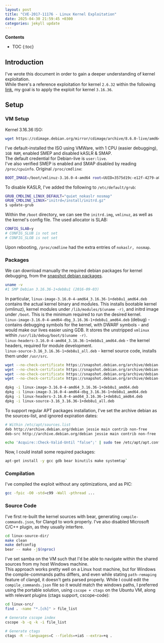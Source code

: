 ```yaml
---
layout: post
title: "CVE-2017-11176 - Linux Kernel Exploitation"
date: 2025-04-30 21:59:45 +0300
categories: jekyll update
---
```


**Contents**
* TOC
{:toc}
## Introduction

I've wrote this document in order to gain a deeper understanding of kernel exploitation. \
While there's a reference exploitation for kernel `2.6.32` within the following [link][ref-link], my goal is to apply the exploit for kernel `3.16.36`. 

## Setup

### VM Setup

Kernel 3.16.36 ISO: 

```bash
wget https://cdimage.debian.org/mirror/cdimage/archive/8.6.0-live/amd64/iso-hybrid/debian-live-8.6.0-amd64-standard.iso
```

I've default-installed the ISO using VMWare, with 1 CPU (easier debugging), `1GB RAM`, enabled SMEP and disabled kASLR & SMAP. \
The default credential for Debian-live is `user:live`. \
I've also verified SMEP is enabled and SMAP disabled by reading `/proc/cpuinfo`. Original `/proc/cmdline`:

```bash
BOOT_IMAGE=/boot/vmlinuz-3.16.0-4-amd64 root=UUID=3575d19c-e12f-4279-a054-3fd133416578 ro initrd=/install/initrd.gz quiet
```

To disable KASLR, I've added the following to `/etc/default/grub`:

```bash
GRUB_CMDLINE_LINUX_DEFAULT="quiet nokaslr nosmap"
GRUB_CMDLINE_LINUX="initrd=/install/initrd.gz"
$ update-grub
```

Within the `/boot` directory, we can see the `initrd.img`, `vmlinuz`, as well as the kernel's config file. The used allocator is SLAB:

```bash
CONFIG_SLAB=y
# CONFIG_SLUB is not set
# CONFIG_SLOB is not set
```

Upon rebooting, `/proc/cmdline` had the extra entries of `nokaslr, nosmap`. 

### Packages

We can download manually the required debian packages for kernel debugging, from the [snapshot debian packages][deb-packages]. 

```bash
uname -v
#1 SMP Debian 3.16.36-1+deb8u1 (2016-09-03)
```

In particular, `linux-image-3.16.0-4-amd64_3.16.36-1+deb8u1_amd64.deb` contains the actual kernel binary and modules. This installs bootable kernel (vmlinuz), kernel modules under `/lib/modules/$(uname -r)`, and initrd image under `/boot`. This is the minimum required to run the desired kernel. \
`linux-image-3.16.0-4-amd64-dbg_3.16.36-1+deb8u1_amd64.deb` (debug) - contains debugging symbols for the kernel, with DWARF symbols - and would make our lives easier using GDB. It stores the unstripped `vmlinux` within `/usr/lib/debug/boot/$(uname -r)`. \
`linux-headers-3.16.0-4-amd64_3.16.36-1+deb8u1_amd64.deb` - the kernel headers, required for module development. \
`linux-source-3.16_3.16.36-1+deb8u1_all.deb` - kernel source code, installs them under `/usr/src`. 

```bash
wget --no-check-certificate https://snapshot.debian.org/archive/debian-security/20160904T172241Z/pool/updates/main/l/linux/linux-image-3.16.0-4-amd64_3.16.36-1%2Bdeb8u1_amd64.deb
wget --no-check-certificate https://snapshot.debian.org/archive/debian-security/20160904T172241Z/pool/updates/main/l/linux/linux-image-3.16.0-4-amd64-dbg_3.16.36-1%2Bdeb8u1_amd64.deb
wget --no-check-certificate https://snapshot.debian.org/archive/debian-security/20160904T172241Z/pool/updates/main/l/linux/linux-headers-3.16.0-4-amd64_3.16.36-1%2Bdeb8u1_amd64.deb
wget --no-check-certificate https://snapshot.debian.org/archive/debian-security/20160904T172241Z/pool/updates/main/l/linux/linux-source-3.16_3.16.36-1%2Bdeb8u1_all.deb

dpkg -i linux-image-3.16.0-4-amd64_3.16.36-1+deb8u1_amd64.deb
dpkg -i linux-image-3.16.0-4-amd64-dbg_3.16.36-1+deb8u1_amd64.deb
dpkg -i linux-headers-3.16.0-4-amd64_3.16.36-1+deb8u1_amd64.deb
dpkg -i linux-source-3.16_3.16.36-1+deb8u1_all.deb
```

To support regular APT packages installation, I've set the archive debian as the sources-list, and ignored expiration dates:

```bash
# Within /etc/apt/sources.list
deb http://archive.debian.org/debian jessie main contrib non-free
deb-src http://archive.debian.org/debian jessie main contrib non-free

echo 'Acquire::Check-Valid-Until "false";' | sudo tee /etc/apt/apt.conf.d/99no-check-valid-until
```

Now, I could install some required packages: 

```bash
apt-get install -y gcc gdb bear binutils make systemtap`
```

### Compilation

I've compiled the exploit without any optimizations, and as PIC:

```bash
gcc -fpic -O0 -std=c99 -Wall -pthread ...
```

### Source Code

I've first re-built the kernel sources with bear, generating `compile-commands.json`, for Clangd to work properly. I've also disabled Microsoft C/C++ plugin, as they usually interfere. 

```bash
cd linux-source-dir/
make clean
make defconfig
bear -- make -j$(nproc)
```

I've set samba on the VM such that I'd be able to navigate within the shared sources from my host Windows machine. \
This approach works pretty well on a Linux host machine, but for Windows the compile-commands paths differs, and even while stating `path-remaping` feature of clangd, it doesn't gets parsed properly. While I could edit the `compile_commands.json` file so it would match the windows paths, I preferred using the portable solution, using `cscope + ctags` on the Ubuntu VM, along with relevant plugins (ctags support, cscope-code):

```bash
cd linux-src/
find . -name "*.[ch]" > file_list

# Generate cscope index
cscope -b -q -k -i file_list

# Generate ctags
ctags -R --languages=C --fields=+iaS --extra=+q .
```




[ref-link]: https://blog.lexfo.fr/cve-2017-11176-linux-kernel-exploitation-part1.html
[deb-packages]: https://snapshot.debian.org/package/linux/3.16.36-1%2Bdeb8u1/
